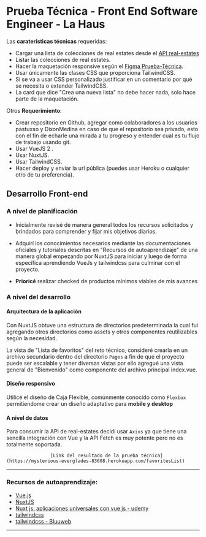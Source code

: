 # Prueba Técnica - Front End Software Engineer - La Haus

Las **caraterísticas técnicas** requeridas:
- Cargar una lista de colecciones de real estates desde el [API real-estates](https://lh-real-estates-challenge-api.herokuapp.com/real-estates)
- Listar las colecciones de real estates.
- Hacer la maquetación responsive según el [Figma Prueba-Técnica](https://www.figma.com/file/sW5Z8Y3pHim5OYIAAvRtd9/Prueba-Técnica?node-id=1%3A2).
- Usar únicamente las clases CSS que proporciona TailwindCSS.
- Si se va a usar CSS personalizado justificar en un comentario por qué se necesita o extender TailwindCSS.
- La card que dice "Crea una nueva lista" no debe hacer nada, solo hace parte de la maquetación.

Otros **Requerimiento**:
- Crear repositorio en Github, agregar como colaboradores a los usuarios pastuxso y DixonMedina en caso de que el repositorio sea privado, esto con el fin de echarle una mirada a tu progreso y entender cual es tu flujo de trabajo usando git.
- Usar VueJS 2 .
- Usar NuxtJS.
- Usar TailwindCSS.
- Hacer deploy y enviar la url pública (puedes usar Heroku o cualquier otro de tu preferencia).

## Desarrollo Front-end 

### A nivel de planificación

* Inicialmente revisé de manera general todos los recursos solicitados y brindados para comprender y fijar mis objetivos diarios.

* Adquirí los conocimientos necesarios mediante las documentaciones oficiales y tutoriales descritas en "Recursos de autoaprendizaje" de una manera global empezando por NuxtJS para iniciar y luego de forma específica aprendiendo VueJs y tailwindcss para culminar con el proyecto.

* **Prioricé** realizar checked de productos mínimos viables de mis avances



### A nivel del desarrollo 

#### Arquitectura de la aplicación

Con NuxtJS obtuve una estructura de directorios predeterminada la cual fui agregando otros directorios como assets y otros componentes  reutilizables según la necesidad.

La vista de "Lista de favoritos" del reto técnico, consideré crearla en un archivo secundario dentro del directorio `Pages` a fin de que el proyecto puede ser escalable y tener diversas vistas por ello agregué una vista general de "Bienvenido" como componente del archivo principal index.vue.

#### Diseño responsivo

Utilicé el diseño de Caja Flexible, comúnmente conocido como ​ `Flexbox` permitiendome crear un diseño adaptativo para **mobile y desktop**

#### A nivel de datos

Para consumir la API de real-estates decidí usar `Axios` ya que tiene una sencilla integración con Vue y la API Fetch es muy potente pero no es totalmente soportada.

                    [Link del resultado de la prueba técnica](https://mysterious-everglades-83608.herokuapp.com/favoritesList)
***


### Recursos de autoaprendizaje:

* [Vue.js](https://es.vuejs.org/)
* [NuxtJS](https://nuxtjs.org/)
* [Nuxt js: aplicaciones universales con vue js - udemy](https://www.udemy.com/course/nuxt-js-aplicaciones-universales-con-vue-js/)
* [tailwindcss](https://tailwindcss.com/)
* [tailwindcss - Bluuweb](https://www.youtube.com/watch?v=97hHnlnxpPQ&list=RDCMUCH7IANkyEcsVW_y1IlpkamQ&start_radio=1&rv=97hHnlnxpPQ&t=552)


***
